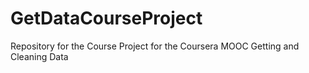 # GetDataCourseProject
Repository for the Course Project for the Coursera MOOC Getting and Cleaning Data
